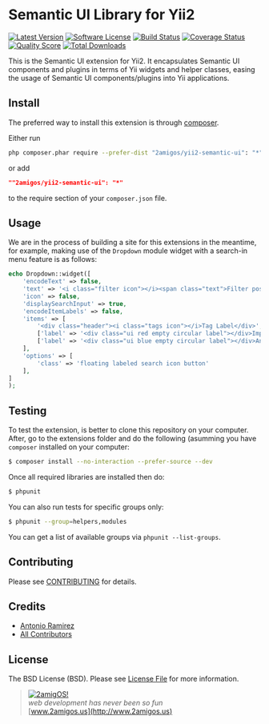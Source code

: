# Semantic UI Library for Yii2

[![Latest Version](https://img.shields.io/github/release/2amigos/yii2-semantic-ui.svg?style=flat-square)](https://github.com/2amigos/yii2-semantic-ui/releases)
[![Software License](https://img.shields.io/badge/license-BSD-brightgreen.svg?style=flat-square)](LICENSE.md)
[![Build Status](https://img.shields.io/travis/2amigos/yii2-semantic-ui/master.svg?style=flat-square)](https://travis-ci.org/2amigos/yii2-semantic-ui)
[![Coverage Status](https://img.shields.io/scrutinizer/coverage/g/2amigos/yii2-semantic-ui.svg?style=flat-square)](https://scrutinizer-ci.com/g/2amigos/yii2-semantic-ui/code-structure)
[![Quality Score](https://img.shields.io/scrutinizer/g/2amigos/yii2-semantic-ui.svg?style=flat-square)](https://scrutinizer-ci.com/g/2amigos/yii2-semantic-ui)
[![Total Downloads](https://img.shields.io/packagist/dt/league/yii2-semantic-ui.svg?style=flat-square)](https://packagist.org/packages/2amigos/yii2-semantic-ui)


This is the Semantic UI extension for Yii2. It encapsulates Semantic UI components and plugins in terms of Yii widgets 
and helper classes, easing the usage of Semantic UI components/plugins into Yii applications.

## Install

The preferred way to install this extension is through [composer](http://getcomposer.org/download/).

Either run

```sh
php composer.phar require --prefer-dist "2amigos/yii2-semantic-ui": "*"
```

or add

```json
""2amigos/yii2-semantic-ui": "*"
```

to the require section of your `composer.json` file. 

## Usage

We are in the process of building a site for this extensions in the meantime, for example, making use of the `Dropdown` 
module widget with a search-in menu feature is as follows:

``` php
echo Dropdown::widget([
    'encodeText' => false,
    'text' => '<i class="filter icon"></i><span class="text">Filter posts</span>',
    'icon' => false,
    'displaySearchInput' => true,
    'encodeItemLabels' => false,
    'items' => [
        '<div class="header"><i class="tags icon"></i>Tag Label</div>',
        ['label' => '<div class="ui red empty circular label"></div>Important'],
        ['label' => '<div class="ui blue empty circular label"></div>Announcement']
    ],
    'options' => [
        'class' => 'floating labeled search icon button'
    ],
]
);
```

## Testing  

To test the extension, is better to clone this repository on your computer. After, go to the extensions folder and do
the following (asumming you have `composer` installed on your computer: 

``` bash 
$ composer install --no-interaction --prefer-source --dev
```
Once all required libraries are installed then do: 

```bash 
$ phpunit
```

You can also run tests for specific groups only: 

```bash 
$ phpunit --group=helpers,modules
``` 
You can get a list of available groups via `phpunit --list-groups`.


## Contributing

Please see [CONTRIBUTING](CONTRIBUTING.md) for details.

## Credits

- [Antonio Ramirez](https://github.com/tonydspaniard)
- [All Contributors](../../contributors)

## License

The BSD License (BSD). Please see [License File](LICENSE.md) for more information.

> [![2amigOS!](http://www.gravatar.com/avatar/55363394d72945ff7ed312556ec041e0.png)](http://www.2amigos.us)  
<i>web development has never been so fun</i>  
[www.2amigos.us](http://www.2amigos.us)
